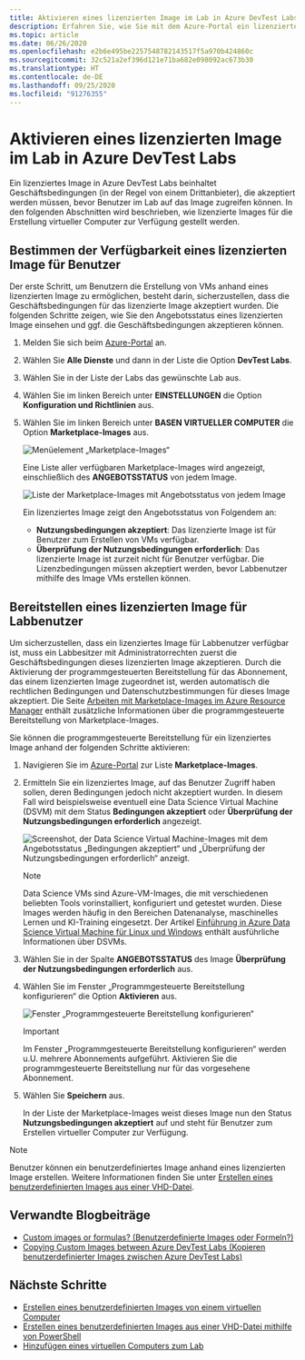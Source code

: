 ```yaml
---
title: Aktivieren eines lizenzierten Image im Lab in Azure DevTest Labs | Microsoft-Dokumentation
description: Erfahren Sie, wie Sie mit dem Azure-Portal ein lizenziertes Image in Azure DevTest Labs aktivieren.
ms.topic: article
ms.date: 06/26/2020
ms.openlocfilehash: e2b6e495be2257548782143517f5a970b424860c
ms.sourcegitcommit: 32c521a2ef396d121e71ba682e098092ac673b30
ms.translationtype: HT
ms.contentlocale: de-DE
ms.lasthandoff: 09/25/2020
ms.locfileid: "91276355"
---
```

# <a name="enable-a-licensed-image-in-your-lab-in-azure-devtest-labs"></a>Aktivieren eines lizenzierten Image im Lab in Azure DevTest Labs

Ein lizenziertes Image in Azure DevTest Labs beinhaltet Geschäftsbedingungen (in der Regel von einem Drittanbieter), die akzeptiert werden müssen, bevor Benutzer im Lab auf das Image zugreifen können. In den folgenden Abschnitten wird beschrieben, wie lizenzierte Images für die Erstellung virtueller Computer zur Verfügung gestellt werden.

## <a name="determining-whether-a-licensed-image-is-available-to-users"></a>Bestimmen der Verfügbarkeit eines lizenzierten Image für Benutzer
Der erste Schritt, um Benutzern die Erstellung von VMs anhand eines lizenzierten Image zu ermöglichen, besteht darin, sicherzustellen, dass die Geschäftsbedingungen für das lizenzierte Image akzeptiert wurden. Die folgenden Schritte zeigen, wie Sie den Angebotsstatus eines lizenzierten Image einsehen und ggf. die Geschäftsbedingungen akzeptieren können.

1. Melden Sie sich beim [Azure-Portal](https://go.microsoft.com/fwlink/p/?LinkID=525040) an.

1. Wählen Sie **Alle Dienste** und dann in der Liste die Option **DevTest Labs**.

1. Wählen Sie in der Liste der Labs das gewünschte Lab aus.  

1. Wählen Sie im linken Bereich unter **EINSTELLUNGEN** die Option **Konfiguration und Richtlinien** aus.

1. Wählen Sie im linken Bereich unter **BASEN VIRTUELLER COMPUTER** die Option **Marketplace-Images** aus. 

    ![Menüelement „Marketplace-Images“](./media/devtest-lab-create-custom-image-from-licensed-image/devtest-lab-marketplace-images.png)

    Eine Liste aller verfügbaren Marketplace-Images wird angezeigt, einschließlich des **ANGEBOTSSTATUS** von jedem Image.

    ![Liste der Marketplace-Images mit Angebotsstatus von jedem Image](./media/devtest-lab-create-custom-image-from-licensed-image/devtest-lab-offer-status.png)

    Ein lizenziertes Image zeigt den Angebotsstatus von Folgendem an: 
    
    - **Nutzungsbedingungen akzeptiert**: Das lizenzierte Image ist für Benutzer zum Erstellen von VMs verfügbar. 
    - **Überprüfung der Nutzungsbedingungen erforderlich**: Das lizenzierte Image ist zurzeit nicht für Benutzer verfügbar. Die Lizenzbedingungen müssen akzeptiert werden, bevor Labbenutzer mithilfe des Image VMs erstellen können. 

## <a name="making-a-licensed-image-available-to-lab-users"></a>Bereitstellen eines lizenzierten Image für Labbenutzer
Um sicherzustellen, dass ein lizenziertes Image für Labbenutzer verfügbar ist, muss ein Labbesitzer mit Administratorrechten zuerst die Geschäftsbedingungen dieses lizenzierten Image akzeptieren. Durch die Aktivierung der programmgesteuerten Bereitstellung für das Abonnement, das einem lizenzierten Image zugeordnet ist, werden automatisch die rechtlichen Bedingungen und Datenschutzbestimmungen für dieses Image akzeptiert. Die Seite [Arbeiten mit Marketplace-Images im Azure Resource Manager](https://azure.microsoft.com/blog/working-with-marketplace-images-on-azure-resource-manager/) enthält zusätzliche Informationen über die programmgesteuerte Bereitstellung von Marketplace-Images.

Sie können die programmgesteuerte Bereitstellung für ein lizenziertes Image anhand der folgenden Schritte aktivieren:

1. Navigieren Sie im [Azure-Portal](https://go.microsoft.com/fwlink/p/?LinkID=525040) zur Liste **Marketplace-Images**.

1. Ermitteln Sie ein lizenziertes Image, auf das Benutzer Zugriff haben sollen, deren Bedingungen jedoch nicht akzeptiert wurden. In diesem Fall wird beispielsweise eventuell eine Data Science Virtual Machine (DSVM) mit dem Status **Bedingungen akzeptiert** oder **Überprüfung der Nutzungsbedingungen erforderlich** angezeigt.

    ![Screenshot, der Data Science Virtual Machine-Images mit dem Angebotsstatus „Bedingungen akzeptiert“ und „Überprüfung der Nutzungsbedingungen erforderlich“ anzeigt.](./media/devtest-lab-create-custom-image-from-licensed-image/devtest-lab-licensed-images.png)

   > [!NOTE]
   > Data Science VMs sind Azure-VM-Images, die mit verschiedenen beliebten Tools vorinstalliert, konfiguriert und getestet wurden. Diese Images werden häufig in den Bereichen Datenanalyse, maschinelles Lernen und KI-Training eingesetzt. Der Artikel [Einführung in Azure Data Science Virtual Machine für Linux und Windows](../machine-learning/data-science-virtual-machine/overview.md) enthält ausführliche Informationen über DSVMs.
   >
   >

1. Wählen Sie in der Spalte **ANGEBOTSSTATUS** des Image **Überprüfung der Nutzungsbedingungen erforderlich** aus.

1. Wählen Sie im Fenster „Programmgesteuerte Bereitstellung konfigurieren“ die Option **Aktivieren** aus.

    ![Fenster „Programmgesteuerte Bereitstellung konfigurieren“](./media/devtest-lab-create-custom-image-from-licensed-image/devtest-lab-enable-programmatic-deployment.png)

   > [!IMPORTANT]
   > Im Fenster „Programmgesteuerte Bereitstellung konfigurieren“ werden u.U. mehrere Abonnements aufgeführt. Aktivieren Sie die programmgesteuerte Bereitstellung nur für das vorgesehene Abonnement.
   >
   >


1. Wählen Sie **Speichern** aus. 

    In der Liste der Marketplace-Images weist dieses Image nun den Status **Nutzungsbedingungen akzeptiert** auf und steht für Benutzer zum Erstellen virtueller Computer zur Verfügung.

> [!NOTE]
> Benutzer können ein benutzerdefiniertes Image anhand eines lizenzierten Image erstellen. Weitere Informationen finden Sie unter [Erstellen eines benutzerdefinierten Images aus einer VHD-Datei](devtest-lab-create-template.md).
>
>


## <a name="related-blog-posts"></a>Verwandte Blogbeiträge

- [Custom images or formulas? (Benutzerdefinierte Images oder Formeln?)](./devtest-lab-faq.md#blog-post)
- [Copying Custom Images between Azure DevTest Labs (Kopieren benutzerdefinierter Images zwischen Azure DevTest Labs)](https://www.visualstudiogeeks.com/blog/DevOps/How-To-Move-CustomImages-VHD-Between-AzureDevTestLabs#copying-custom-images-between-azure-devtest-labs)

## <a name="next-steps"></a>Nächste Schritte

- [Erstellen eines benutzerdefinierten Images von einem virtuellen Computer](devtest-lab-create-custom-image-from-vm-using-portal.md)
- [Erstellen eines benutzerdefinierten Images aus einer VHD-Datei mithilfe von PowerShell](devtest-lab-create-template.md)
- [Hinzufügen eines virtuellen Computers zum Lab](devtest-lab-add-vm.md)
